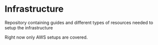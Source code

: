 # Infrastructure

Repository containing guides and different types of resources needed to setup the infrastructure

Right now only AWS setups are covered.
